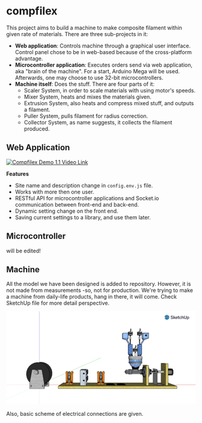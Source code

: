 # compfilex

This project aims to build a machine to make composite filament within given rate of materials. There are three sub-projects in it:

* **Web application**: Controls machine through a graphical user interface. Control panel chose to be in web-based because of the cross-platform advantage.
* **Microcontroller application**: Executes orders send via web application, aka "brain of the machine". For a start, Arduino Mega will be used. Afterwards, one may choose to use 32-bit microcontrollers.
* **Machine itself**: Does the stuff. There are four parts of it:
  * Scaler System, in order to scale materials with using motor's speeds.
  * Mixer System, heats and mixes the materials given.
  * Extrusion System, also heats and compress mixed stuff, and outputs a filament.
  * Puller System, pulls filament for radius correction.
  * Collector System, as name suggests, it collects the filament produced.



## Web Application

[![Compfilex Demo 1.1 Video Link](https://img.youtube.com/vi/-NbN3ADiRs4/0.jpg)](https://www.youtube.com/watch?v=-NbN3ADiRs4)

**Features**
- Site name and description change in `config.env.js` file.
- Works with more then one user.
- RESTful API for microcontroller applications and Socket.io communication between front-end and back-end.
- Dynamic setting change on the front end.
- Saving current settings to a library, and use them later.

## Microcontroller

will be edited!

## Machine

All the model we have been designed is added to repository. However, it is not made from measurements -so, not for production. We're trying to make a machine from daily-life products, hang in there, it will come. Check SketchUp file for more detail perspective.

![Model Unmeasured Design 1](https://raw.githubusercontent.com/electricalgorithm/compfilex/main/assets/machine-model-1.png)

Also, basic scheme of electrical connections are given.
